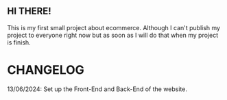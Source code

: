 ## HI THERE! ##
This is my first small project about ecommerce.
Although I can't publish my project to everyone right now but as soon as I will do that when my project is finish.

# CHANGELOG
13/06/2024: Set up the Front-End and Back-End of the website.
